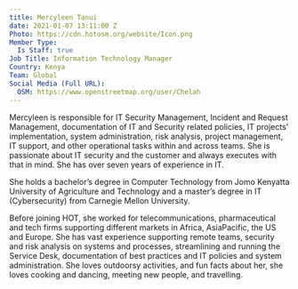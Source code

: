 ```yaml
---
title: Mercyleen Tanui
date: 2021-01-07 13:11:00 Z
Photo: https://cdn.hotosm.org/website/Icon.png
Member Type:
  Is Staff: true
Job Title: Information Technology Manager
Country: Kenya
Team: Global
Social Media (Full URL):
  OSM: https://www.openstreetmap.org/user/Chelah
---
```


Mercyleen is responsible for IT Security Management, Incident and Request Management, documentation of IT and Security related policies, IT projects’ implementation, system administration, risk analysis, project management, IT support, and other operational tasks within and across teams. She is passionate about IT security and the customer and always executes with that in mind. She has over seven years of experience in IT. 
 
She holds a bachelor’s degree in Computer Technology from Jomo Kenyatta University of Agriculture and Technology and a master’s degree in IT (Cybersecurity) from Carnegie Mellon University. 
 
Before joining HOT, she worked for telecommunications, pharmaceutical and tech firms supporting different markets in Africa, AsiaPacific, the US and Europe. She has vast experience supporting remote teams, security and risk analysis on systems and processes, streamlining and running the Service Desk, documentation of best practices and IT policies and system administration. She loves outdoorsy activities, and fun facts about her, she loves cooking and dancing, meeting new people, and travelling.